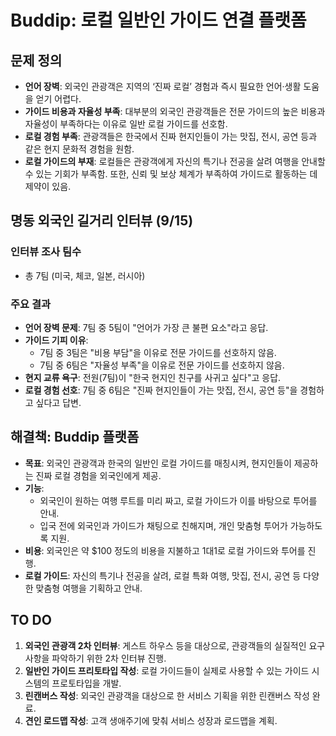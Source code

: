 # Buddip: 로컬 일반인 가이드 연결 플랫폼

## 문제 정의
- **언어 장벽**: 외국인 관광객은 지역의 ‘진짜 로컬’ 경험과 즉시 필요한 언어·생활 도움을 얻기 어렵다.
- **가이드 비용과 자율성 부족**: 대부분의 외국인 관광객들은 전문 가이드의 높은 비용과 자율성이 부족하다는 이유로 일반 로컬 가이드를 선호함.
- **로컬 경험 부족**: 관광객들은 한국에서 진짜 현지인들이 가는 맛집, 전시, 공연 등과 같은 현지 문화적 경험을 원함.
- **로컬 가이드의 부재**: 로컬들은 관광객에게 자신의 특기나 전공을 살려 여행을 안내할 수 있는 기회가 부족함. 또한, 신뢰 및 보상 체계가 부족하여 가이드로 활동하는 데 제약이 있음.

## 명동 외국인 길거리 인터뷰 (9/15)
### 인터뷰 조사 팀수
- 총 7팀 (미국, 체코, 일본, 러시아)

### 주요 결과
- **언어 장벽 문제**: 7팀 중 5팀이 "언어가 가장 큰 불편 요소"라고 응답.
- **가이드 기피 이유**: 
  - 7팀 중 3팀은 "비용 부담"을 이유로 전문 가이드를 선호하지 않음.
  - 7팀 중 6팀은 "자율성 부족"을 이유로 전문 가이드를 선호하지 않음.
- **현지 교류 욕구**: 전원(7팀)이 "한국 현지인 친구를 사귀고 싶다"고 응답.
- **로컬 경험 선호**: 7팀 중 6팀은 "진짜 현지인들이 가는 맛집, 전시, 공연 등"을 경험하고 싶다고 답변.

## 해결책: Buddip 플랫폼
- **목표**: 외국인 관광객과 한국의 일반인 로컬 가이드를 매칭시켜, 현지인들이 제공하는 진짜 로컬 경험을 외국인에게 제공.
- **기능**:
  - 외국인이 원하는 여행 루트를 미리 짜고, 로컬 가이드가 이를 바탕으로 투어를 안내.
  - 입국 전에 외국인과 가이드가 채팅으로 친해지며, 개인 맞춤형 투어가 가능하도록 지원.
- **비용**: 외국인은 약 $100 정도의 비용을 지불하고 1대1로 로컬 가이드와 투어를 진행.
- **로컬 가이드**: 자신의 특기나 전공을 살려, 로컬 특화 여행, 맛집, 전시, 공연 등 다양한 맞춤형 여행을 기획하고 안내.

## TO DO
1. **외국인 관광객 2차 인터뷰**: 게스트 하우스 등을 대상으로, 관광객들의 실질적인 요구 사항을 파악하기 위한 2차 인터뷰 진행.
2. **일반인 가이드 프리토타입 작성**: 로컬 가이드들이 실제로 사용할 수 있는 가이드 시스템의 프로토타입을 개발.
3. **린캔버스 작성**: 외국인 관광객을 대상으로 한 서비스 기획을 위한 린캔버스 작성 완료.
4. **견인 로드맵 작성**: 고객 생애주기에 맞춰 서비스 성장과 로드맵을 계획.
